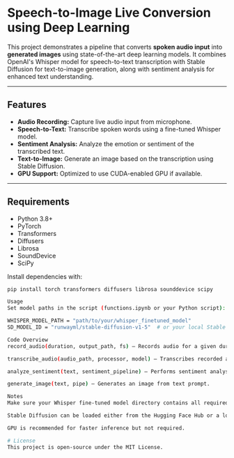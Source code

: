 # Speech-to-Image Live Conversion using Deep Learning

This project demonstrates a pipeline that converts **spoken audio input** into **generated images** using state-of-the-art deep learning models. It combines OpenAI's Whisper model for speech-to-text transcription with Stable Diffusion for text-to-image generation, along with sentiment analysis for enhanced text understanding.

---

## Features

- **Audio Recording:** Capture live audio input from microphone.
- **Speech-to-Text:** Transcribe spoken words using a fine-tuned Whisper model.
- **Sentiment Analysis:** Analyze the emotion or sentiment of the transcribed text.
- **Text-to-Image:** Generate an image based on the transcription using Stable Diffusion.
- **GPU Support:** Optimized to use CUDA-enabled GPU if available.

---

## Requirements

- Python 3.8+
- PyTorch
- Transformers
- Diffusers
- Librosa
- SoundDevice
- SciPy

Install dependencies with:

```bash
pip install torch transformers diffusers librosa sounddevice scipy

Usage
Set model paths in the script (functions.ipynb or your Python script):

WHISPER_MODEL_PATH = "path/to/your/whisper_finetuned_model"
SD_MODEL_ID = "runwayml/stable-diffusion-v1-5"  # or your local Stable Diffusion model path

Code Overview
record_audio(duration, output_path, fs) — Records audio for a given duration and saves it.

transcribe_audio(audio_path, processor, model) — Transcribes recorded audio to text.

analyze_sentiment(text, sentiment_pipeline) — Performs sentiment analysis on text.

generate_image(text, pipe) — Generates an image from text prompt.

Notes
Make sure your Whisper fine-tuned model directory contains all required files (pytorch_model.bin, config.json, preprocessor_config.json, etc.).

Stable Diffusion can be loaded either from the Hugging Face Hub or a local directory.

GPU is recommended for faster inference but not required.

# License
This project is open-source under the MIT License.
